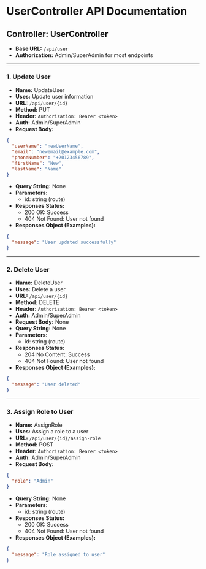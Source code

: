 # UserController API Documentation

## Controller: UserController

- **Base URL:** `/api/user`
- **Authorization:** Admin/SuperAdmin for most endpoints

---

### 1. Update User
- **Name:** UpdateUser
- **Uses:** Update user information
- **URL:** `/api/user/{id}`
- **Method:** PUT
- **Header:** `Authorization: Bearer <token>`
- **Auth:** Admin/SuperAdmin
- **Request Body:**
```json
{
  "userName": "newUserName",
  "email": "newemail@example.com",
  "phoneNumber": "+20123456789",
  "firstName": "New",
  "lastName": "Name"
}
```
- **Query String:** None
- **Parameters:**
  - id: string (route)
- **Responses Status:**
  - 200 OK: Success
  - 404 Not Found: User not found
- **Responses Object (Examples):**
```json
{
  "message": "User updated successfully"
}
```

---

### 2. Delete User
- **Name:** DeleteUser
- **Uses:** Delete a user
- **URL:** `/api/user/{id}`
- **Method:** DELETE
- **Header:** `Authorization: Bearer <token>`
- **Auth:** Admin/SuperAdmin
- **Request Body:** None
- **Query String:** None
- **Parameters:**
  - id: string (route)
- **Responses Status:**
  - 204 No Content: Success
  - 404 Not Found: User not found
- **Responses Object (Examples):**
```json
{
  "message": "User deleted"
}
```

---

### 3. Assign Role to User
- **Name:** AssignRole
- **Uses:** Assign a role to a user
- **URL:** `/api/user/{id}/assign-role`
- **Method:** POST
- **Header:** `Authorization: Bearer <token>`
- **Auth:** Admin/SuperAdmin
- **Request Body:**
```json
{
  "role": "Admin"
}
```
- **Query String:** None
- **Parameters:**
  - id: string (route)
- **Responses Status:**
  - 200 OK: Success
  - 404 Not Found: User not found
- **Responses Object (Examples):**
```json
{
  "message": "Role assigned to user"
}
```
